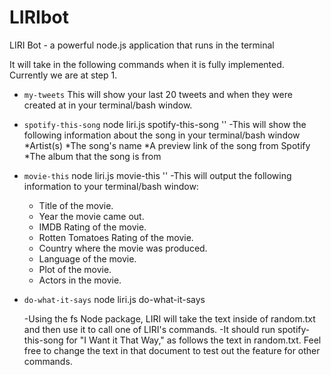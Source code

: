 # LIRIbot
LIRI Bot - a powerful node.js application that runs in the terminal

It will take in the following commands when it is fully implemented. Currently we are at step 1.
* `my-tweets`
This will show your last 20 tweets and when they were created at in your terminal/bash window.

* `spotify-this-song`
node liri.js spotify-this-song '<song name here>'
-This will show the following information about the song in your terminal/bash window
  *Artist(s)
  *The song's name
  *A preview link of the song from Spotify
  *The album that the song is from

* `movie-this`
node liri.js movie-this '<movie name here>'
-This will output the following information to your terminal/bash window:
   * Title of the movie.
   * Year the movie came out.
   * IMDB Rating of the movie.
   * Rotten Tomatoes Rating of the movie.
   * Country where the movie was produced.
   * Language of the movie.
   * Plot of the movie.
   * Actors in the movie.

* `do-what-it-says`
node liri.js do-what-it-says

  -Using the fs Node package, LIRI will take the text inside of random.txt and then use     it to call one of LIRI's commands.
  -It should run spotify-this-song for "I Want it That Way," as follows the text in         random.txt.
      Feel free to change the text in that document to test out the feature for other commands.






